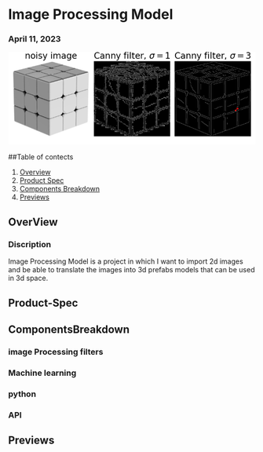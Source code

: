 # Image Processing Model
### April 11, 2023
<img src="https://github.com/JuanAV21/ImageProcessingModel/blob/main/Preview/Sides%26corners.png">

##Table of contects
1. [Overview](#Overview)
1. [Product Spec](#Product-Spec)
1. [Components Breakdown](#ComponentsBreakdown)
2. [Previews](#Previews)

## OverView

### Discription
Image Processing Model is a project in which I want to import 2d images and be able to translate the images into 3d prefabs models that can be used in 3d space.

## Product-Spec

## ComponentsBreakdown
### image Processing filters
### Machine learning
### python
### API

## Previews

